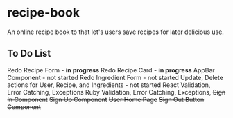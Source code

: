 # recipe-book

An online recipe book to that let's users save recipes for later delicious use.

## To Do List
Redo Recipe Form - **in progress**
Redo Recipe Card - **in progress**
AppBar Component - not started
Redo Ingredient Form - not started
Update, Delete actions for User, Recipe, and Ingredients - not started
React Validation, Error Catching, Exceptions
Ruby Validation, Error Catching, Exceptions,
~~Sign In Component~~
~~Sign Up Component~~
~~User Home Page~~
~~Sign Out Button Component~~